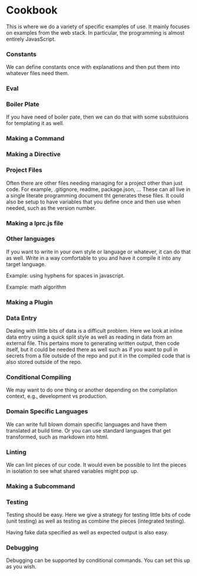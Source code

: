 # Cookbook #

This is where we do a variety of specific examples of use. It mainly focuses on examples from the web stack. In particular, the programming is almost entirely JavasScript. 

### Constants

We can define constants once with explanations and then put them into whatever files need them. 

### Eval

### Boiler Plate

If you have need of boiler pate, then we can do that with some substituions for templating it as well.


### Making a Command

### Making a Directive

### Project Files

Often there are other files needing managing for a project other than just code. For example,  .gitignore, readme, package.json, ... These can all live in a single literate programming document tht generates these files. It could also be setup to have variables that you define once and then use when needed, such as the version number. 

### Making a lprc.js file

### Other languages

If you want to write in your own style or language or whatever, it can do that as well. Write in a way comfortable to you and have it compile it into any target language. 

Example: using hyphens for spaces in javascript. 

Example: math algorithm  

### Making a Plugin

### Data Entry

Dealing with little bits of data is a difficult problem. Here we look at inline data entry using a quick split style as well as reading in data from an external file. This pertains more to generating written output, then code itself, but it could be needed there as well such as if you want to pull in secrets from a file outside of the repo and put it in the compiled code that is also stored outside of the repo. 

### Conditional Compiling

We may want to do one thing or another depending on the compilation context, e.g., development vs production.


### Domain Specific Languages

We can write full blown domain specific languages and have them translated at build time. Or you can use standard languages that get transformed, such as markdown into html. 

### Linting

We can lint pieces of our code. It would even be possible to lint the pieces in isolation to see what shared variables might pop up. 

### Making a Subcommand

### Testing

Testing should be easy. Here we give a strategy for testing little bits of code (unit testing) as well as testing as combine the pieces (integrated testing). 

Having fake data specified as well as expected output is also easy. 

### Debugging

Debugging can be supported by conditional commands. You can set this up as you wish.
